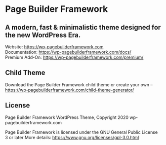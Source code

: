 # Page Builder Framework

## A modern, fast & minimalistic theme designed for the new WordPress Era.

Website: https://wp-pagebuilderframework.com  
Documentation: https://wp-pagebuilderframework.com/docs/  
Premium Add-On: https://wp-pagebuilderframework.com/premium/  

## Child Theme
Download the Page Builder Framework child theme or create your own – https://wp-pagebuilderframework.com/child-theme-generator/

## License
Page Builder Framework WordPress Theme, Copyright 2020 wp-pagebuilderframework.com

Page Builder Framework is licensed under the GNU General Public License 3 or later
More details: https://www.gnu.org/licenses/gpl-3.0.html
